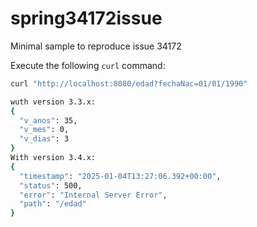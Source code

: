 # spring34172issue

Minimal sample to reproduce issue 34172

Execute the following `curl` command:

```bash
curl "http://localhost:8080/edad?fechaNac=01/01/1990"

wuth version 3.3.x:
{
  "v_anos": 35,
  "v_mes": 0,
  "v_dias": 3
}
With version 3.4.x:
{
  "timestamp": "2025-01-04T13:27:06.392+00:00",
  "status": 500,
  "error": "Internal Server Error",
  "path": "/edad"
}


